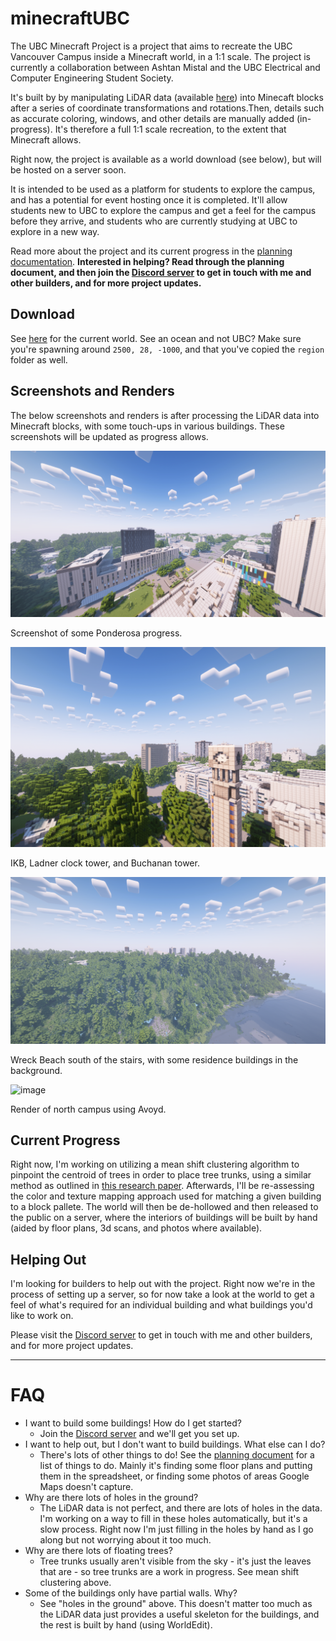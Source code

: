 # minecraftUBC

The UBC Minecraft Project is a project that aims to recreate the UBC Vancouver Campus inside a Minecraft world, in a 1:1 scale. The project is currently a collaboration between Ashtan Mistal and the UBC Electrical and Computer Engineering Student Society. 

It's built by by manipulating LiDAR data (available [here](https://opendata.vancouver.ca/explore/dataset/lidar-2022/information/)) into Minecaft blocks after a series of coordinate transformations and rotations.Then, details such as accurate coloring, windows, and other details are manually added (in-progress). It's therefore a full 1:1 scale recreation, to the extent that Minecraft allows. 

Right now, the project is available as a world download (see below), but will be hosted on a server soon. 

It is intended to be used as a platform for students to explore the campus, and has a potential for event hosting once it is completed. It'll allow students new to UBC to explore the campus and get a feel for the campus before they arrive, and students who are currently studying at UBC to explore in a new way.


Read more about the project and its current progress in the [planning documentation](https://github.com/ashtanmistal/minecraftUBC/blob/master/planning/planning.md). **Interested in helping? Read through the planning document, and then join the [Discord server](https://discord.gg/FqbDJNPgDu) to get in touch with me and other builders, and for more project updates.**

## Download

See [here](https://github.com/ashtanmistal/minecraftUBC/tree/master/world/UBC) for the current world. See an ocean and not UBC? Make sure you're spawning around `2500, 28, -1000`, and that you've copied the `region` folder as well. 

## Screenshots and Renders

The below screenshots and renders is after processing the LiDAR data into Minecraft blocks, with some touch-ups in various buildings. These screenshots will be updated as progress allows.

![2023-06-23_11 36 12](screenshots/2023-06-23_11.36.12.png)

Screenshot of some Ponderosa progress.

![2023-06-23_11 40 20](screenshots/2023-06-23_11.40.20.png)

IKB, Ladner clock tower, and Buchanan tower.

![2023-06-23_12 17 01](screenshots/2023-06-23_12.17.01.png)

Wreck Beach south of the stairs, with some residence buildings in the background.



![image](https://github.com/ashtanmistal/minecraftUBC/assets/70030490/91dda6d4-b54b-4fef-9cfa-6297f8112a3c)

Render of north campus using Avoyd.


## Current Progress

Right now, I'm working on utilizing a mean shift clustering algorithm to pinpoint the centroid of trees in order to place tree trunks, using a similar method as outlined in [this research paper](https://doi.org/10.3390/rs15051241). Afterwards, I'll be re-assessing the color and texture mapping approach used for matching a given building to a block pallete. The world will then be de-hollowed and then released to the public on a server, where the interiors of buildings will be built by hand (aided by floor plans, 3d scans, and photos where available). 

## Helping Out

I'm looking for builders to help out with the project. Right now we're in the process of setting up a server, so for now take a look at the world to get a feel of what's required for an individual building and what buildings you'd like to work on.

Please visit the [Discord server](https://discord.gg/FqbDJNPgDu) to get in touch with me and other builders, and for more project updates.

___

# FAQ

- I want to build some buildings! How do I get started?
  - Join the [Discord server](https://discord.gg/FqbDJNPgDu) and we'll get you set up.
- I want to help out, but I don't want to build buildings. What else can I do?
  - There's lots of other things to do! See the [planning document](https://github.com/ashtanmistal/minecraftUBC/blob/master/planning/planning.md) for a list of things to do. Mainly it's finding some floor plans and putting them in the spreadsheet, or finding some photos of areas Google Maps doesn't capture. 
- Why are there lots of holes in the ground?
  - The LiDAR data is not perfect, and there are lots of holes in the data. I'm working on a way to fill in these holes automatically, but it's a slow process. Right now I'm just filling in the holes by hand as I go along but not worrying about it too much.
- Why are there lots of floating trees?
  - Tree trunks usually aren't visible from the sky - it's just the leaves that are - so tree trunks are a work in progress. See mean shift clustering above.
- Some of the buildings only have partial walls. Why?
  - See "holes in the ground" above. This doesn't matter too much as the LiDAR data just provides a useful skeleton for the buildings, and the rest is built by hand (using WorldEdit).
